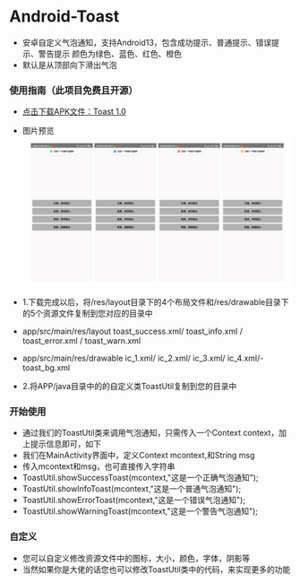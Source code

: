 # Android-Toast

- 安卓自定义气泡通知，支持Android13，包含成功提示、普通提示、错误提示、警告提示 颜色为绿色、蓝色、红色、橙色
- 默认是从顶部向下滑出气泡


### 使用指南（此项目免费且开源）

- [ 点击下载APK文件：Toast 1.0](app/src/main/res/drawable/Toast.apk)
- 图片预览
![image](https://raw.githubusercontent.com/colalall/Toast_test/master/app/src/main/res/drawable/img.png)

- 1.下载完成以后，将/res/layout目录下的4个布局文件和/res/drawable目录下的5个资源文件复制到您对应的目录中

- app/src/main/res/layout    toast_success.xml/ toast_info.xml / toast_error.xml / toast_warn.xml    

- app/src/main/res/drawable  ic_1.xml/ ic_2.xml/ ic_3.xml/ ic_4.xml/-toast_bg.xml

- 2.将APP/java目录中的的自定义类ToastUtil复制到您的目录中


### 开始使用

- 通过我们的ToastUtil类来调用气泡通知，只需传入一个Context context，加上提示信息即可，如下
- 我们在MainActivity界面中，定义Context mcontext,和String  msg
- 传入mcontext和msg，也可直接传入字符串
- ToastUtil.showSuccessToast(mcontext,"这是一个正确气泡通知");
- ToastUtil.showInfoToast(mcontext,"这是一个普通气泡通知");
- ToastUtil.showErrorToast(mcontext,"这是一个错误气泡通知");
- ToastUtil.showWarningToast(mcontext,"这是一个警告气泡通知");

### 自定义
- 您可以自定义修改资源文件中的图标，大小，颜色，字体，阴影等
- 当然如果你是大佬的话您也可以修改ToastUtil类中的代码，来实现更多的功能



